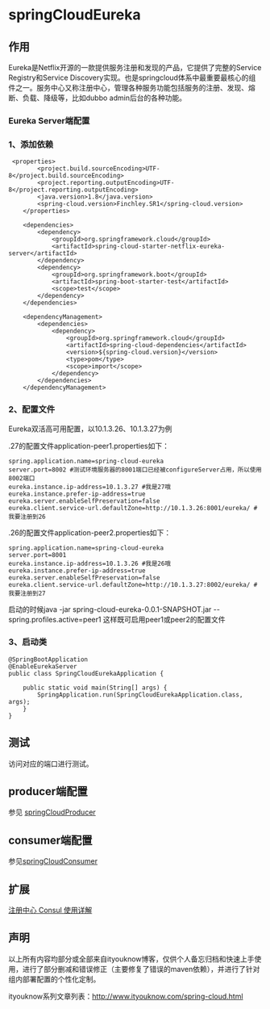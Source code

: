 # springCloudEureka
## 作用

Eureka是Netflix开源的一款提供服务注册和发现的产品，它提供了完整的Service Registry和Service Discovery实现。也是springcloud体系中最重要最核心的组件之一。服务中心又称注册中心，管理各种服务功能包括服务的注册、发现、熔断、负载、降级等，比如dubbo admin后台的各种功能。

### Eureka Server端配置

### 1、添加依赖

```
 <properties>
        <project.build.sourceEncoding>UTF-8</project.build.sourceEncoding>
        <project.reporting.outputEncoding>UTF-8</project.reporting.outputEncoding>
        <java.version>1.8</java.version>
        <spring-cloud.version>Finchley.SR1</spring-cloud.version>
    </properties>

    <dependencies>
        <dependency>
            <groupId>org.springframework.cloud</groupId>
            <artifactId>spring-cloud-starter-netflix-eureka-server</artifactId>
        </dependency>
        <dependency>
            <groupId>org.springframework.boot</groupId>
            <artifactId>spring-boot-starter-test</artifactId>
            <scope>test</scope>
        </dependency>
    </dependencies>

    <dependencyManagement>
        <dependencies>
            <dependency>
                <groupId>org.springframework.cloud</groupId>
                <artifactId>spring-cloud-dependencies</artifactId>
                <version>${spring-cloud.version}</version>
                <type>pom</type>
                <scope>import</scope>
            </dependency>
        </dependencies>
    </dependencyManagement>

```

### 2、配置文件

Eureka双活高可用配置，以10.1.3.26、10.1.3.27为例

.27的配置文件application-peer1.properties如下：

```
spring.application.name=spring-cloud-eureka
server.port=8002 #测试环境服务器的8001端口已经被configureServer占用，所以使用8002端口
eureka.instance.ip-address=10.1.3.27 #我是27哦
eureka.instance.prefer-ip-address=true
eureka.server.enableSelfPreservation=false
eureka.client.service-url.defaultZone=http://10.1.3.26:8001/eureka/ #我要注册到26
```

.26的配置文件application-peer2.properties如下：

```
spring.application.name=spring-cloud-eureka
server.port=8001
eureka.instance.ip-address=10.1.3.26 #我是26哦
eureka.instance.prefer-ip-address=true
eureka.server.enableSelfPreservation=false
eureka.client.service-url.defaultZone=http://10.1.3.27:8002/eureka/ #我要注册到27
```

启动的时候java -jar spring-cloud-eureka-0.0.1-SNAPSHOT.jar --spring.profiles.active=peer1 这样既可启用peer1或peer2的配置文件

### 3、启动类

```
@SpringBootApplication
@EnableEurekaServer
public class SpringCloudEurekaApplication {

    public static void main(String[] args) {
        SpringApplication.run(SpringCloudEurekaApplication.class, args);
    }
}

```

## 测试

访问对应的端口进行测试。

## producer端配置

参见 [springCloudProducer](https://github.com/jrhu05/springCloudScaffold/tree/master/springCloudProducer)

## consumer端配置

参见[springCloudConsumer](https://github.com/jrhu05/springCloudScaffold/tree/master/springCloudConsumer)

## 扩展

[注册中心 Consul 使用详解](http://www.ityouknow.com/springcloud/2018/07/20/spring-cloud-consul.html)

## 声明

以上所有内容均部分或全部来自ityouknow博客，仅供个人备忘归档和快速上手使用，进行了部分删减和错误修正（主要修复了错误的maven依赖），并进行了针对组内部署配置的个性化定制。

ityouknow系列文章列表：http://www.ityouknow.com/spring-cloud.html
